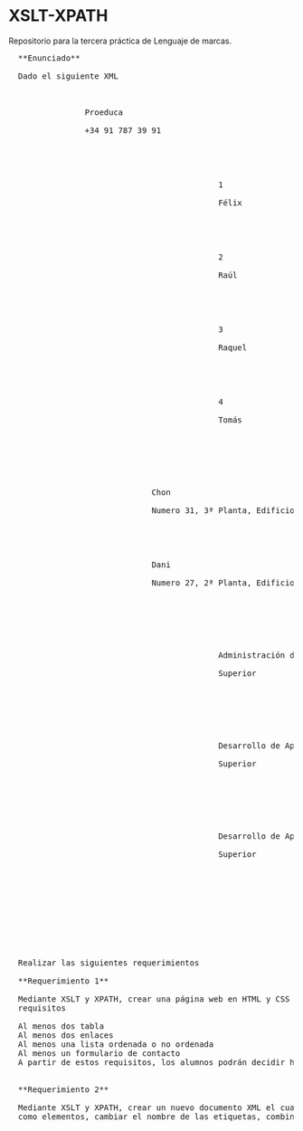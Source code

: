 # XSLT-XPATH
Repositorio para la tercera práctica de Lenguaje de marcas.

<pre>
  **Enunciado**

  Dado el siguiente XML

  <ite nombre="Instituto Tecnológico Edix" web="https://institutotecnologico.edix.com" >

                <empresa>Proeduca</empresa>

                <telefono>+34 91 787 39 91</telefono>

                <profesores>

                              <profesor>

                                            <id>1</id>

                                            <nombre>Félix</nombre>

                              </profesor>

                              <profesor>

                                            <id>2</id>

                                            <nombre>Raúl</nombre>

                              </profesor>

                              <profesor>

                                            <id>3</id>

                                            <nombre>Raquel</nombre>

                              </profesor>

                              <profesor>

                                            <id>4</id>

                                            <nombre>Tomás</nombre>

                              </profesor>

                </profesores>

                <director>

                              <nombre>Chon</nombre>

                              <despacho>Numero 31, 3ª Planta, Edificio A</despacho>

                </director>

                <jefe_estudios>

                              <nombre>Dani</nombre>

                              <despacho>Numero 27, 2ª Planta, Edificio B</despacho>

                </jefe_estudios>

                <ciclos>

                              <ciclo id="ASIR">

                                            <nombre>Administración de Sistemas Informáticos en Red</nombre>

                                            <grado>Superior</grado>

                                            <decretoTitulo año="2009" />

                              </ciclo>

                              <ciclo id="DAW">

                                            <nombre>Desarrollo de Aplicaciones Web</nombre>

                                            <grado>Superior</grado>

                                            <decretoTitulo año="2010" />

                              </ciclo>

                              <ciclo id="DAM">

                                            <nombre>Desarrollo de Aplicaciones Multiplataforma</nombre>

                                            <grado>Superior</grado>

                                            <decretoTitulo año="2010" />

                              </ciclo>

                </ciclos>

  </ite>



  Realizar las siguientes requerimientos

  **Requerimiento 1**

  Mediante XSLT y XPATH, crear una página web en HTML y CSS en la que se plasme toda la información del XML. Dicha página web debe contener al menos los siguientes
  requisitos

  Al menos dos tabla
  Al menos dos enlaces
  Al menos una lista ordenada o no ordenada
  Al menos un formulario de contacto
  A partir de estos requisitos, los alumnos podrán decidir hacer la página HTML a su gusto.


  **Requerimiento 2**

  Mediante XSLT y XPATH, crear un nuevo documento XML el cual contenga la misma información, pero estructurada de forma diferente. Por ejemplo, poner atributos “id” 
  como elementos, cambiar el nombre de las etiquetas, combinar valores de etiquetas en una sola, etc.
</pre>

